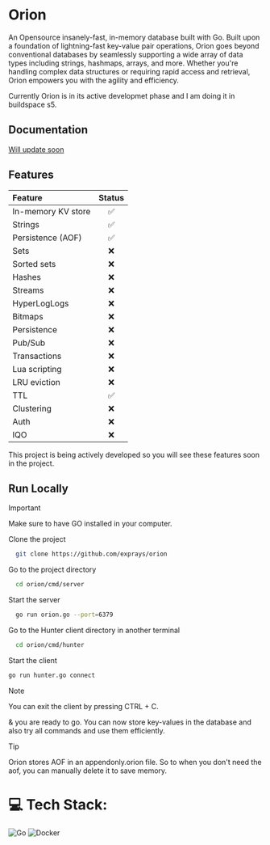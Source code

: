 
# Orion

An Opensource insanely-fast, in-memory database built with Go. Built upon a foundation of lightning-fast key-value pair operations, Orion goes beyond conventional databases by seamlessly supporting a wide array of data types including strings, hashmaps, arrays, and more. Whether you're handling complex data structures or requiring rapid access and retrieval, Orion empowers you with the agility and efficiency.

Currently Orion is in its active developmet phase and I am doing it in buildspace s5.



## Documentation

[Will update soon](https://linktodocumentation)


## Features

| Feature              | Status
| :------------------- | :----------: 
| In-memory KV store   | ✅     
| Strings              | ✅      
| Persistence (AOF)    | ✅  
| Sets	               | ❌
| Sorted sets	       | ❌
| Hashes	           | ❌
| Streams              | ❌
| HyperLogLogs         | ❌
| Bitmaps	           | ❌
| Persistence	       | ❌
| Pub/Sub	           | ❌
| Transactions	       | ❌
| Lua scripting	       | ❌
| LRU eviction	       | ❌
| TTL	               | ✅
| Clustering           | ❌
| Auth                 | ❌
| IQO                  | ❌

This project is being actively developed so you will see these features soon in the project.


## Run Locally

> [!IMPORTANT]  
> Make sure to have GO installed in your computer.


Clone the project

```bash
  git clone https://github.com/exprays/orion
```

Go to the project directory

```bash
  cd orion/cmd/server
```

Start the server

```bash
  go run orion.go --port=6379
```

Go to the Hunter client directory in another terminal

```bash
  cd orion/cmd/hunter
```

Start the client

```bash
go run hunter.go connect
```

> [!NOTE]  
> You can exit the client by pressing CTRL + C.

& you are ready to go. You can now store key-values in the database and also try all commands and use them efficiently.

> [!TIP]
> Orion stores AOF in an appendonly.orion file. So to when you don't need the aof, you can manually delete it to save memory.



# 💻 Tech Stack:
![Go](https://img.shields.io/badge/go-%2300ADD8.svg?style=for-the-badge&logo=go&logoColor=white) ![Docker](https://img.shields.io/badge/docker-%230db7ed.svg?style=for-the-badge&logo=docker&logoColor=white)

